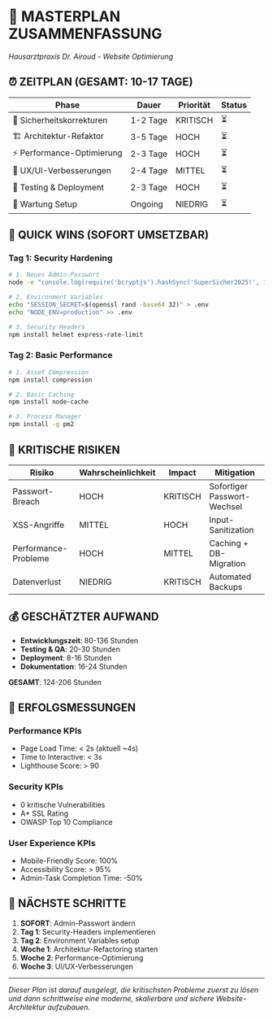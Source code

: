 # 🚀 MASTERPLAN ZUSAMMENFASSUNG
*Hausarztpraxis Dr. Airoud - Website Optimierung*

## ⏰ ZEITPLAN (GESAMT: 10-17 TAGE)

| Phase | Dauer | Priorität | Status |
|-------|--------|-----------|---------|
| 🔐 Sicherheitskorrekturen | 1-2 Tage | KRITISCH | ⏳ |
| 🏗️ Architektur-Refaktor | 3-5 Tage | HOCH | ⏳ |
| ⚡ Performance-Optimierung | 2-3 Tage | HOCH | ⏳ |
| 📱 UX/UI-Verbesserungen | 2-4 Tage | MITTEL | ⏳ |
| 🧪 Testing & Deployment | 2-3 Tage | HOCH | ⏳ |
| 🔄 Wartung Setup | Ongoing | NIEDRIG | ⏳ |

## 🎯 QUICK WINS (SOFORT UMSETZBAR)

### Tag 1: Security Hardening
```bash
# 1. Neues Admin-Passwort
node -e "console.log(require('bcryptjs').hashSync('SuperSicher2025!', 12))"

# 2. Environment Variables
echo "SESSION_SECRET=$(openssl rand -base64 32)" > .env
echo "NODE_ENV=production" >> .env

# 3. Security Headers
npm install helmet express-rate-limit
```

### Tag 2: Basic Performance
```bash
# 1. Asset Compression
npm install compression

# 2. Basic Caching
npm install node-cache

# 3. Process Manager
npm install -g pm2
```

## 🚨 KRITISCHE RISIKEN

| Risiko | Wahrscheinlichkeit | Impact | Mitigation |
|--------|-------------------|---------|------------|
| Passwort-Breach | HOCH | KRITISCH | Sofortiger Passwort-Wechsel |
| XSS-Angriffe | MITTEL | HOCH | Input-Sanitization |
| Performance-Probleme | HOCH | MITTEL | Caching + DB-Migration |
| Datenverlust | NIEDRIG | KRITISCH | Automated Backups |

## 💰 GESCHÄTZTER AUFWAND

- **Entwicklungszeit**: 80-136 Stunden
- **Testing & QA**: 20-30 Stunden
- **Deployment**: 8-16 Stunden
- **Dokumentation**: 16-24 Stunden

**GESAMT**: 124-206 Stunden

## 🎯 ERFOLGSMESSUNGEN

### Performance KPIs
- Page Load Time: < 2s (aktuell ~4s)
- Time to Interactive: < 3s
- Lighthouse Score: > 90

### Security KPIs
- 0 kritische Vulnerabilities
- A+ SSL Rating
- OWASP Top 10 Compliance

### User Experience KPIs
- Mobile-Friendly Score: 100%
- Accessibility Score: > 95%
- Admin-Task Completion Time: -50%

## 🚀 NÄCHSTE SCHRITTE

1. **SOFORT**: Admin-Passwort ändern
2. **Tag 1**: Security-Headers implementieren
3. **Tag 2**: Environment Variables setup
4. **Woche 1**: Architektur-Refactoring starten
5. **Woche 2**: Performance-Optimierung
6. **Woche 3**: UI/UX-Verbesserungen

---

*Dieser Plan ist darauf ausgelegt, die kritischsten Probleme zuerst zu lösen und dann schrittweise eine moderne, skalierbare und sichere Website-Architektur aufzubauen.*

